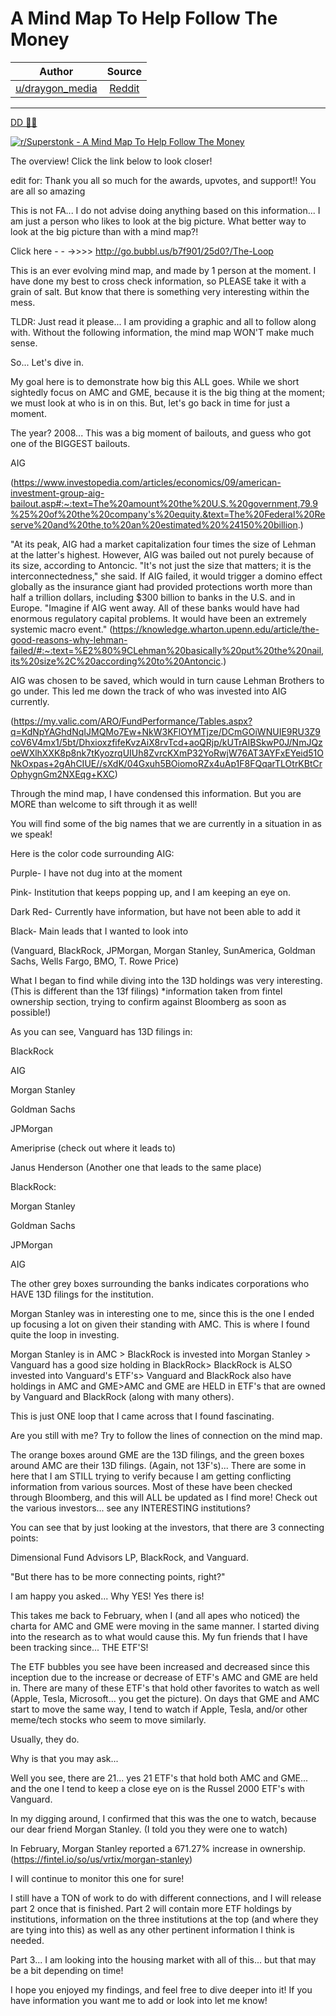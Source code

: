 A Mind Map To Help Follow The Money
===================================

| Author       | Source       | 
| :-------------: |:-------------:|
|  [u/draygon_media](https://www.reddit.com/user/draygon_media/) | [Reddit](https://www.reddit.com/r/Superstonk/comments/n4j3zo/a_mind_map_to_help_follow_the_money/) | 

---


[DD 👨‍🔬](https://www.reddit.com/r/Superstonk/search?q=flair_name%3A%22DD%20%F0%9F%91%A8%E2%80%8D%F0%9F%94%AC%22&restrict_sr=1)

[![r/Superstonk - A Mind Map To Help Follow The Money](https://preview.redd.it/w6nodjdny4x61.png?width=1838&format=png&auto=webp&s=8420c3fc3049305457c1c506d674072804fec49f)](https://preview.redd.it/w6nodjdny4x61.png?width=1838&format=png&auto=webp&s=8420c3fc3049305457c1c506d674072804fec49f)

The overview! Click the link below to look closer!

edit for: Thank you all so much for the awards, upvotes, and support!! You are all so amazing

This is not FA... I do not advise doing anything based on this information... I am just a person who likes to look at the big picture. What better way to look at the big picture than with a mind map?!

Click here - - ->>>> <http://go.bubbl.us/b7f901/25d0?/The-Loop>

This is an ever evolving mind map, and made by 1 person at the moment. I have done my best to cross check information, so PLEASE take it with a grain of salt. But know that there is something very interesting within the mess.

TLDR: Just read it please... I am providing a graphic and all to follow along with. Without the following information, the mind map WON'T make much sense.

So... Let's dive in.

My goal here is to demonstrate how big this ALL goes. While we short sightedly focus on AMC and GME, because it is the big thing at the moment; we must look at who is in on this. But, let's go back in time for just a moment.

The year? 2008... This was a big moment of bailouts, and guess who got one of the BIGGEST bailouts.

AIG

(<https://www.investopedia.com/articles/economics/09/american-investment-group-aig-bailout.asp#:~:text=The%20amount%20the%20U.S.%20government,79.9%25%20of%20the%20company's%20equity.&text=The%20Federal%20Reserve%20and%20the,to%20an%20estimated%20%24150%20billion>.)

"At its peak, AIG had a market capitalization four times the size of Lehman at the latter's highest. However, AIG was bailed out not purely because of its size, according to Antoncic. "It's not just the size that matters; it is the interconnectedness," she said. If AIG failed, it would trigger a domino effect globally as the insurance giant had provided protections worth more than half a trillion dollars, including $300 billion to banks in the U.S. and in Europe. "Imagine if AIG went away. All of these banks would have had enormous regulatory capital problems. It would have been an extremely systemic macro event." (<https://knowledge.wharton.upenn.edu/article/the-good-reasons-why-lehman-failed/#:~:text=%E2%80%9CLehman%20basically%20put%20the%20nail,its%20size%2C%20according%20to%20Antoncic>.)

AIG was chosen to be saved, which would in turn cause Lehman Brothers to go under. This led me down the track of who was invested into AIG currently.

(<https://my.valic.com/ARO/FundPerformance/Tables.aspx?q=KdNpYAGhdNqIJMQMo7Ew+NkW3KFlOYMTjze/DCmGOiWNUIE9RU3Z9coV6V4mx1/5bt/DhxioxzfifeKvzAiX8rvTcd+aoQRjp/kUTrAIBSkwP0J/NmJQzoeWXlhXXK8p8nk7tKyozrqUIUh8ZvrcKXmP32YoRwjW76AT3AYFxEYeid51ONkOxpas+2gAhCIUE//sXdK/04Gxuh5BOiomoRZx4uAp1F8FQqarTLOtrKBtCrOphygnGm2NXEqg+KXC>)

Through the mind map, I have condensed this information. But you are MORE than welcome to sift through it as well!

You will find some of the big names that we are currently in a situation in as we speak!

Here is the color code surrounding AIG:

Purple- I have not dug into at the moment

Pink- Institution that keeps popping up, and I am keeping an eye on.

Dark Red- Currently have information, but have not been able to add it

Black- Main leads that I wanted to look into

(Vanguard, BlackRock, JPMorgan, Morgan Stanley, SunAmerica, Goldman Sachs, Wells Fargo, BMO, T. Rowe Price)

What I began to find while diving into the 13D holdings was very interesting. (This is different than the 13f filings) *information taken from fintel ownership section, trying to confirm against Bloomberg as soon as possible!)

As you can see, Vanguard has 13D filings in:

BlackRock

AIG

Morgan Stanley

Goldman Sachs

JPMorgan

Ameriprise (check out where it leads to)

Janus Henderson (Another one that leads to the same place)

BlackRock:

Morgan Stanley

Goldman Sachs

JPMorgan

AIG

The other grey boxes surrounding the banks indicates corporations who HAVE 13D filings for the institution.

Morgan Stanley was in interesting one to me, since this is the one I ended up focusing a lot on given their standing with AMC. This is where I found quite the loop in investing.

Morgan Stanley is in AMC > BlackRock is invested into Morgan Stanley > Vanguard has a good size holding in BlackRock> BlackRock is ALSO invested into Vanguard's ETF's> Vanguard and BlackRock also have holdings in AMC and GME>AMC and GME are HELD in ETF's that are owned by Vanguard and BlackRock (along with many others).

This is just ONE loop that I came across that I found fascinating.

Are you still with me? Try to follow the lines of connection on the mind map.

The orange boxes around GME are the 13D filings, and the green boxes around AMC are their 13D filings. (Again, not 13F's)... There are some in here that I am STILL trying to verify because I am getting conflicting information from various sources. Most of these have been checked through Bloomberg, and this will ALL be updated as I find more! Check out the various investors... see any INTERESTING institutions?

You can see that by just looking at the investors, that there are 3 connecting points:

Dimensional Fund Advisors LP, BlackRock, and Vanguard.

"But there has to be more connecting points, right?"

I am happy you asked... Why YES! Yes there is!

This takes me back to February, when I (and all apes who noticed) the charta for AMC and GME were moving in the same manner. I started diving into the research as to what would cause this. My fun friends that I have been tracking since... THE ETF'S!

The ETF bubbles you see have been increased and decreased since this inception due to the increase or decrease of ETF's AMC and GME are held in. There are many of these ETF's that hold other favorites to watch as well (Apple, Tesla, Microsoft... you get the picture). On days that GME and AMC start to move the same way, I tend to watch if Apple, Tesla, and/or other meme/tech stocks who seem to move similarly.

Usually, they do.

Why is that you may ask...

Well you see, there are 21... yes 21 ETF's that hold both AMC and GME... and the one I tend to keep a close eye on is the Russel 2000 ETF's with Vanguard.

In my digging around, I confirmed that this was the one to watch, because our dear friend Morgan Stanley. (I told you they were one to watch)

In February, Morgan Stanley reported a 671.27% increase in ownership. (<https://fintel.io/so/us/vrtix/morgan-stanley>)

I will continue to monitor this one for sure!

I still have a TON of work to do with different connections, and I will release part 2 once that is finished. Part 2 will contain more ETF holdings by institutions, information on the three institutions at the top (and where they are tying into this) as well as any other pertinent information I think is needed.

Part 3... I am looking into the housing market with all of this... but that may be a bit depending on time!

I hope you enjoyed my findings, and feel free to dive deeper into it! If you have information you want me to add or look into let me know!
